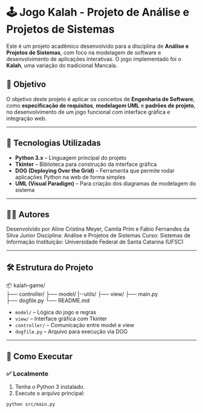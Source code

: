 # 🕹️ Jogo Kalah - Projeto de Análise e Projetos de Sistemas

Este é um projeto acadêmico desenvolvido para a disciplina de **Análise e Projetos de Sistemas**, com foco na modelagem de software e desenvolvimento de aplicações interativas. O jogo implementado foi o **Kalah**, uma variação do tradicional Mancala.

## 🎯 Objetivo

O objetivo deste projeto é aplicar os conceitos de **Engenharia de Software**, como **especificação de requisitos**, **modelagem UML** e **padrões de projeto**, no desenvolvimento de um jogo funcional com interface gráfica e integração web.

---

## 🧰 Tecnologias Utilizadas

- **Python 3.x** – Linguagem principal do projeto
- **Tkinter** – Biblioteca para construção da interface gráfica
- **DOG (Deploying Over the Grid)** – Ferramenta que permite rodar aplicações Python na web de forma simples
- **UML (Visual Paradigm)** – Para criação dos diagramas de modelagem do sistema

---

## 👨‍💻 Autores
Desenvolvido por Aline Cristina Meyer, Camila Prim e Fabio Fernandes da Silva Junior
Disciplina: Análise e Projetos de Sistemas
Curso: Sistemas de Informação
Instituição: Universidade Federal de Santa Catarina (UFSC)

---

## 🛠️ Estrutura do Projeto

📦 kalah-game/  
├── controller/ 
├── model/ 
|--utils/
├── view/
├── main.py   
├── dogfile.py 
└── README.md


- `model/` – Lógica do jogo e regras
- `view/` – Interface gráfica com Tkinter
- `controller/` – Comunicação entre model e view
- `dogfile.py` – Arquivo para execução via DOG


---

## 🔌 Como Executar

### ✅ Localmente

1. Tenha o Python 3 instalado.
2. Execute o arquivo principal:

```bash
python src/main.py